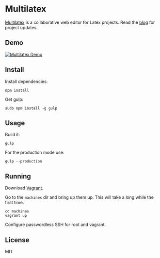 Multilatex
==========

[Multilatex][multilatex] is a collaborative web editor for Latex projects. Read
the [blog][blog] for project updates.

## Demo

[![Multilatex Demo](http://img.youtube.com/vi/8zAGN35_GpY/0.jpg)][demo]

## Install

Install dependencies:

    npm install

Get gulp:

    sudo npm install -g gulp

## Usage

Build it:

    gulp

For the production mode use:

    gulp --production

## Running

Download [Vagrant][vagrant].

Go to the `machines` dir and bring up them up. This will take a long while the
first time.

    cd machines
    vagrant up

Configure passwordless SSH for root and vagrant.

## License

MIT

[multilatex]: http://multilatex.com
[blog]: http://multilatex.com/blog
[demo]: https://www.youtube.com/watch?v=8zAGN35_GpY
[vagrant]: https://www.vagrantup.com/downloads.html
